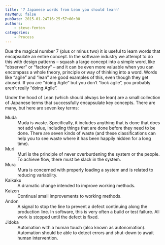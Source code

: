 ```yaml
---
title: '7 Japanese words from Lean you should learn'
navMenu: false
pubDate: 2015-01-24T16:25:57+00:00
authors:
    - steve-fenton
categories:
    - Process
---
```


Due the magical number 7 (plus or minus two) it is useful to learn words that encapsulate an entire concept. In the software industry we attempt to do this with design patterns – squash a large concept into a simple word, like “observer” or “factory” – and it can be even more valuable when you can encompass a whole theory, principle or way of thinking into a word. Words like “agile” and “lean” are good examples of this, even though they get abused. If you are “doing Agile” but you don’t “look agile”, you probably aren’t really “doing Agile”.

Under the hood of Lean (which should always be lean) are a small collection of Japanese terms that successfully encapsulate key concepts. There are many, but here are seven key terms:

<dl><dt>Muda</dt><dd>Muda is waste. Specifically, it includes anything that is done that does not add value, including things that are done before they need to be done. There are seven kinds of waste (and these classifications can help you to see waste where it has been happily hidden for a long time).</dd><dt>Muri</dt><dd>Muri is the principle of never overburdening the system or the people. To achieve flow, there must be slack in the system.</dd><dt>Mura</dt><dd>Mura is concerned with properly loading a system and is related to reducing variability.</dd><dt>Kaikaku</dt><dd>A dramatic change intended to improve working methods.</dd><dt>Kaizen</dt><dd>Continual small improvements to working methods.</dd><dt>Andon</dt><dd>A signal to stop the line to prevent a defect continuing along the production line. In software, this is very often a build or test failure. All work is stopped until the defect is fixed.</dd><dt>Jidoka</dt><dd>Automation with a human touch (also known as autonomation). Automation should be able to detect errors and shut-down to await human intervention.</dd></dl>